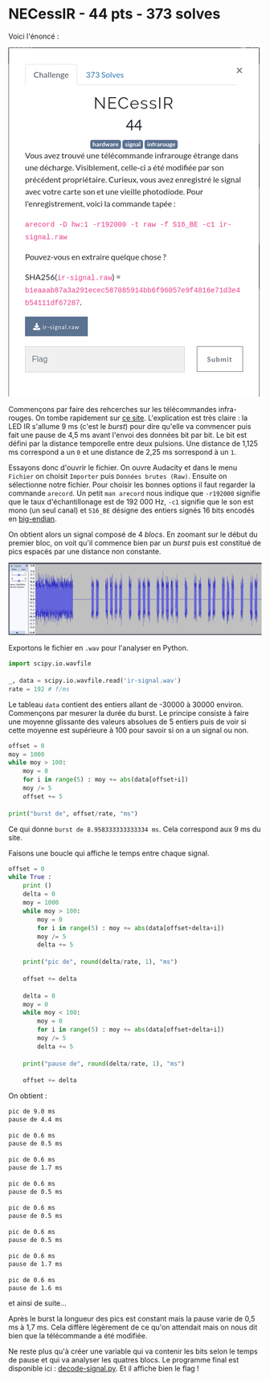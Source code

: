 # NECessIR - 44 pts - 373 solves

Voici l'énoncé :

![Vous avez trouvé une télécommande infrarouge étrange dans une décharge. Visiblement, celle-ci a été modifiée par son précédent propriétaire. Curieux, vous avez enregistré le signal avec votre carte son et une vieille photodiode. Pour l'enregistrement, voici la commande tapée : `arecord -D hw:1 -r192000 -t raw -f S16_BE -c1 ir-signal.raw`. Pouvez-vous en extraire quelque chose ?](./enonce.jpg "énoncé")

Commençons par faire des rehcerches sur les télécommandes infra-rouges. On tombe rapidement sur [ce site](https://www.electroschematics.com/ir-decoder-encoder-part-1/). L'explication est très claire : la LED IR s'allume 9 ms (c'est le *burst*) pour dire qu'elle va commencer puis fait une pause de 4,5 ms avant l'envoi des données bit par bit. Le bit est défini par la distance temporelle entre deux pulsions. Une distance de 1,125 ms correspond a un `0` et une distance de 2,25 ms sorrespond à un `1`.

Essayons donc d'ouvrir le fichier. On ouvre Audacity et dans le menu `Fichier` on choisit `Importer` puis `Données brutes (Raw)`. Ensuite on sélectionne notre fichier. Pour choisir les bonnes options il faut regarder la commande `arecord`. Un petit `man arecord` nous indique que `-r192000` signifie que le taux d'échantillonage est de 192 000 Hz, `-c1` signifie que le son est mono (un seul canal) et `S16_BE` désigne des entiers signés 16 bits encodés en [big-endian](https://fr.wikipedia.org/wiki/Boutisme).

On obtient alors un signal composé de 4 *blocs*. En zoomant sur le début du premier bloc, on voit qu'il commence bien par un *burst* puis est constitué de pics espacés par une distance non constante.

![signal audacity](./audacity.png "Début du signal")

Exportons le fichier en `.wav` pour l'analyser en Python.

```Python
import scipy.io.wavfile

_, data = scipy.io.wavfile.read('ir-signal.wav')
rate = 192 # f/ms
```

Le tableau `data` contient des entiers allant de -30000 à 30000 environ. Commençons par mesurer la durée du burst. Le principe consiste à faire une moyenne glissante des valeurs absolues de 5 entiers puis de voir si cette moyenne est supérieure à 100 pour savoir si on a un signal ou non.

```Python
offset = 0
moy = 1000
while moy > 100:
    moy = 0
    for i in range(5) : moy += abs(data[offset+i])
    moy /= 5
    offset += 5
    
print("burst de", offset/rate, "ms")
```
Ce qui donne `burst de 8.958333333333334 ms`. Cela correspond aux 9 ms du site.

Faisons une boucle qui affiche le temps entre chaque signal.

```Python
offset = 0
while True :
    print ()
    delta = 0
    moy = 1000
    while moy > 100:
        moy = 0
        for i in range(5) : moy += abs(data[offset+delta+i])
        moy /= 5
        delta += 5
        
    print("pic de", round(delta/rate, 1), "ms")

    offset += delta

    delta = 0
    moy = 0
    while moy < 100:
        moy = 0
        for i in range(5) : moy += abs(data[offset+delta+i])
        moy /= 5
        delta += 5
        
    print("pause de", round(delta/rate, 1), "ms")

    offset += delta
```

On obtient :
```
pic de 9.0 ms
pause de 4.4 ms

pic de 0.6 ms
pause de 0.5 ms

pic de 0.6 ms
pause de 1.7 ms

pic de 0.6 ms
pause de 0.5 ms

pic de 0.6 ms
pause de 0.5 ms

pic de 0.6 ms
pause de 0.5 ms

pic de 0.6 ms
pause de 1.7 ms

pic de 0.6 ms
pause de 1.6 ms
``` 
et ainsi de suite...

Après le burst la longueur des pics est constant mais la pause varie de 0,5 ms à 1,7 ms. Cela diffère légèrement de ce qu'on attendait mais on nous dit bien que la télécommande a été modifiée.

Ne reste plus qu'à créer une variable qui va contenir les bits selon le temps de pause et qui va analyser les quatres blocs. Le programme final est disponible ici : [decode-signal.py](./decode-signal.py). Et il affiche bien le flag !
